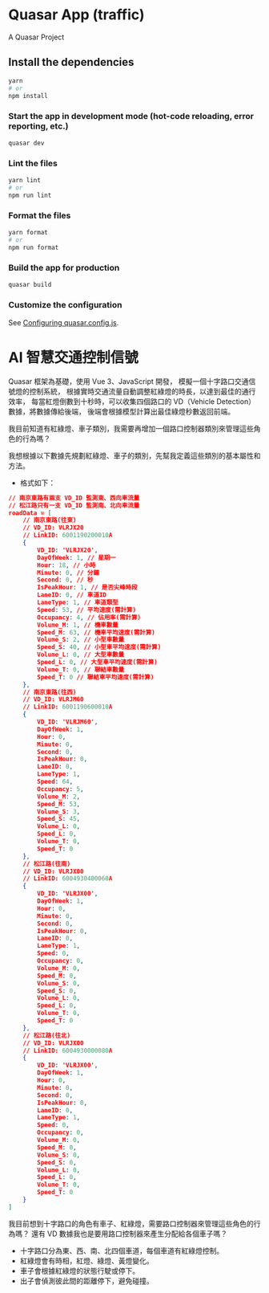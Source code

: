 # Quasar App (traffic)

A Quasar Project

## Install the dependencies

```bash
yarn
# or
npm install
```

### Start the app in development mode (hot-code reloading, error reporting, etc.)

```bash
quasar dev
```

### Lint the files

```bash
yarn lint
# or
npm run lint
```

### Format the files

```bash
yarn format
# or
npm run format
```

### Build the app for production

```bash
quasar build
```

### Customize the configuration

See [Configuring quasar.config.js](https://v2.quasar.dev/quasar-cli-vite/quasar-config-js).

# AI 智慧交通控制信號

Quasar 框架為基礎，使用 Vue 3、JavaScript 開發，
模擬一個十字路口交通信號燈的控制系統，
根據實時交通流量自動調整紅綠燈的時長，以達到最佳的通行效率，
每當紅燈倒數到十秒時，可以收集四個路口的 VD（Vehicle Detection）數據，將數據傳給後端，
後端會根據模型計算出最佳綠燈秒數返回前端。

我目前知道有紅綠燈、車子類別，我需要再增加一個路口控制器類別來管理這些角色的行為嗎？

我想根據以下數據先規劃紅綠燈、車子的類別，先幫我定義這些類別的基本屬性和方法。

- 格式如下：

```json
// 南京東路有兩支 VD_ID 監測東、西向車流量
// 松江路只有一支 VD_ID 監測南、北向車流量
roadData = [
	// 南京東路(往東)
	// VD_ID: VLRJX20
	// LinkID: 6001190200010A
	{
		VD_ID: 'VLRJX20',
		DayOfWeek: 1, // 星期一
		Hour: 18, // 小時
		Minute: 0, // 分鐘
		Second: 0, // 秒
		IsPeakHour: 1, // 是否尖峰時段
		LaneID: 0, // 車道ID
		LaneType: 1, // 車道類型
		Speed: 53, // 平均速度(需計算)
		Occupancy: 4, // 佔用率(需計算)
		Volume_M: 1, // 機車數量
		Speed_M: 63, // 機車平均速度(需計算)
		Volume_S: 2, // 小型車數量
		Speed_S: 40, // 小型車平均速度(需計算)
		Volume_L: 0, // 大型車數量
		Speed_L: 0, // 大型車平均速度(需計算)
		Volume_T: 0, // 聯結車數量
		Speed_T: 0 // 聯結車平均速度(需計算)
	},
	// 南京東路(往西)
	// VD_ID: VLRJM60
	// LinkID: 6001190600010A
	{
		VD_ID: 'VLRJM60',
		DayOfWeek: 1,
		Hour: 0,
		Minute: 0,
		Second: 0,
		IsPeakHour: 0,
		LaneID: 0,
		LaneType: 1,
		Speed: 64,
		Occupancy: 5,
		Volume_M: 2,
		Speed_M: 53,
		Volume_S: 3,
		Speed_S: 45,
		Volume_L: 0,
		Speed_L: 0,
		Volume_T: 0,
		Speed_T: 0
	},
	// 松江路(往南)
	// VD_ID: VLRJX00
	// LinkID: 6004930400060A
	{
		VD_ID: 'VLRJX00',
		DayOfWeek: 1,
		Hour: 0,
		Minute: 0,
		Second: 0,
		IsPeakHour: 0,
		LaneID: 0,
		LaneType: 1,
		Speed: 0,
		Occupancy: 0,
		Volume_M: 0,
		Speed_M: 0,
		Volume_S: 0,
		Speed_S: 0,
		Volume_L: 0,
		Speed_L: 0,
		Volume_T: 0,
		Speed_T: 0
	},
	// 松江路(往北)
	// VD_ID: VLRJX00
	// LinkID: 6004930000080A
	{
		VD_ID: 'VLRJX00',
		DayOfWeek: 1,
		Hour: 0,
		Minute: 0,
		Second: 0,
		IsPeakHour: 0,
		LaneID: 0,
		LaneType: 1,
		Speed: 0,
		Occupancy: 0,
		Volume_M: 0,
		Speed_M: 0,
		Volume_S: 0,
		Speed_S: 0,
		Volume_L: 0,
		Speed_L: 0,
		Volume_T: 0,
		Speed_T: 0
	}
]
```

我目前想到十字路口的角色有車子、紅綠燈，需要路口控制器來管理這些角色的行為嗎？
還有 VD 數據我也是要用路口控制器來產生分配給各個車子嗎？

- 十字路口分為東、西、南、北四個車道，每個車道有紅綠燈控制。
- 紅綠燈會有時相，紅燈、綠燈、黃燈變化。
- 車子會根據紅綠燈的狀態行駛或停下。
- 出子會偵測彼此間的距離停下，避免碰撞。
